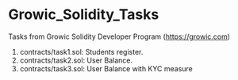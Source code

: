 # Growic_Solidity_Tasks

Tasks from Growic Solidity Developer Program (https://growic.com)

1. contracts/task1.sol: Students register.
2. contracts/task2.sol: User Balance.
3. contracts/task3.sol: User Balance with KYC measure

